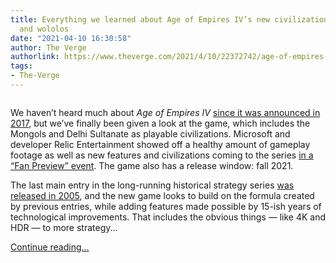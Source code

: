 ```yaml
---
title: Everything we learned about Age of Empires IV’s new civilizations, campaigns,
  and wololos
date: "2021-04-10 16:30:58"
author: The Verge
authorlink: https://www.theverge.com/2021/4/10/22372742/age-of-empires-fan-preview-new-civilzations-ambush-siege-features
tags:
- The-Verge
---
```

<figure>
      <img alt="" src="https://cdn.vox-cdn.com/thumbor/LGTXc5zc-EPlIY_23Q82V6JvN90=/300x0:3540x2160/1310x873/cdn.vox-cdn.com/uploads/chorus_image/image/69106533/aoe4_naval_002.0.jpg" />
    </figure>

  <p id="7EMU9b"></p>
<p id="cYeEH4">We haven’t heard much about <em>Age of Empires IV</em> <a href="https://www.theverge.com/2017/8/22/16182760/age-of-empires-iv-development-microsoft-pc-release-date">since it was announced in 2017</a>, but we’ve finally been given a look at the game, which includes the Mongols and Delhi Sultanate as playable civilizations. Microsoft and developer Relic Entertainment showed off a healthy amount of gameplay footage as well as new features and civilizations coming to the series <a href="https://www.youtube.com/watch?v=5OJ14RVFDGQ">in a “Fan Preview” event</a>. The game also has a release window: fall 2021.</p>
<p id="xhNIzS">The last main entry in the long-running historical strategy series <a href="https://en.wikipedia.org/wiki/Age_of_Empires_III">was released in 2005</a>, and the new game looks to build on the formula created by previous entries, while adding features made possible by 15-ish years of technological improvements. That includes the obvious things — like 4K and HDR — to more strategy...</p>
  <p>
    <a href="https://www.theverge.com/2021/4/10/22372742/age-of-empires-fan-preview-new-civilzations-ambush-siege-features">Continue reading&hellip;</a>
  </p>
